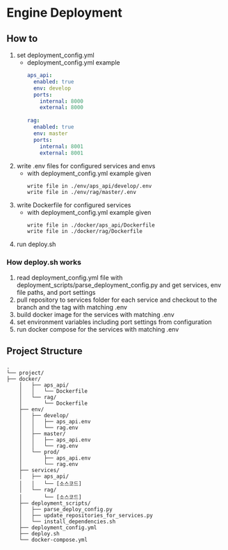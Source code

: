 # Engine Deployment 

## How to
1. set deployment_config.yml
   - deployment_config.yml example
       ```yaml
       aps_api:
         enabled: true
         env: develop
         ports:
           internal: 8000
           external: 8000
        
       rag:
         enabled: true
         env: master
         ports:
           internal: 8001
           external: 8001
      ```
2. write .env files for configured services and envs
   - with deployment_config.yml example given 
     ```
     write file in ./env/aps_api/develop/.env
     write file in ./env/rag/master/.env
     ```
3. write Dockerfile for configured services
   - with deployment_config.yml example given 
     ```
     write file in ./docker/aps_api/Dockerfile
     write file in ./docker/rag/Dockerfile
     ```
4. run deploy.sh

### How deploy.sh works
1. read deployment_config.yml file with deployment_scripts/parse_deployment_config.py and get services, env file paths, and port settings
2. pull repository to services folder for each service and checkout to the branch and the tag with matching .env
3. build docker image for the services with matching .env
4. set environment variables including port settings from configuration
5. run docker compose for the services with matching .env

## Project Structure
```
.
└── project/
├── docker/
    │   ├── aps_api/
    │   │   └── Dockerfile
    │   └── rag/
    │       └── Dockerfile
    ├── env/
    │   ├── develop/
    │   │   ├── aps_api.env
    │   │   └── rag.env
    │   ├── master/
    │   │   ├── aps_api.env
    │   │   └── rag.env
    │   └── prod/
    │       ├── aps_api.env
    │       └── rag.env
    ├── services/
    │   ├── aps_api/
    │   │   └── [소스코드]
    │   └── rag/
    │       └── [소스코드]
    ├── deployment_scripts/
    │   ├── parse_deploy_config.py
    │   ├── update_repositories_for_services.py
    │   └── install_dependencies.sh
    ├── deployment_config.yml
    ├── deploy.sh
    └── docker-compose.yml
```
